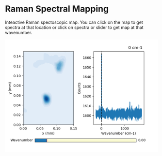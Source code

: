 # Raman Spectral Mapping
 Inteactive Raman spectoscopic map. You can click on the map to get spectra at that location or click on spectra or slider to get map at that wavenumber.
 
![alt text](https://github.com/1ByteAtATime/Raman-Spectral-Mapping/blob/main/screenshots/Screenshot%202021-02-02%20144348.png?raw=true)
